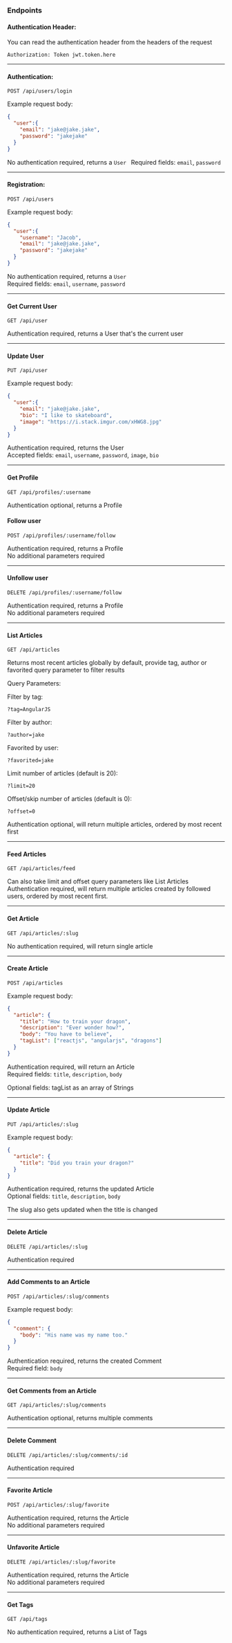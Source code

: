 ### Endpoints

#### Authentication Header:
You can read the authentication header from the headers of the request  

``Authorization: Token jwt.token.here``  

---

#### Authentication:
``POST /api/users/login``  

Example request body:
```json
{
  "user":{
    "email": "jake@jake.jake",
    "password": "jakejake"
  }
}
```
No authentication required, returns a `User `
Required fields: ``email``, ``password``

---

#### Registration:
``POST /api/users``

Example request body:
```json
{
  "user":{
    "username": "Jacob",
    "email": "jake@jake.jake",
    "password": "jakejake"
  }
}
```
No authentication required, returns a `User`  
Required fields: ``email``, ``username``, ``password``

---

#### Get Current User
``GET /api/user``

Authentication required, returns a User that's the current user

---

#### Update User
``PUT /api/user``

Example request body:
```json
{
  "user":{
    "email": "jake@jake.jake",
    "bio": "I like to skateboard",
    "image": "https://i.stack.imgur.com/xHWG8.jpg"
  }
}
```
Authentication required, returns the User  
Accepted fields: ``email``, ``username``, ``password``, ``image``, ``bio``

---

#### Get Profile
``GET /api/profiles/:username``

Authentication optional, returns a Profile

#### Follow user
``POST /api/profiles/:username/follow``

Authentication required, returns a Profile  
No additional parameters required

---

#### Unfollow user
``DELETE /api/profiles/:username/follow``

Authentication required, returns a Profile  
No additional parameters required  

---

#### List Articles
``GET /api/articles``

Returns most recent articles globally by default, provide tag, author or favorited query parameter to filter results

Query Parameters:

Filter by tag:

``?tag=AngularJS``

Filter by author:

``?author=jake``

Favorited by user:

``?favorited=jake``

Limit number of articles (default is 20):

``?limit=20``

Offset/skip number of articles (default is 0):

``?offset=0``

Authentication optional, will return multiple articles, ordered by most recent first

---

#### Feed Articles
``GET /api/articles/feed``

Can also take limit and offset query parameters like List Articles  
Authentication required, will return multiple articles created by followed users, ordered by most recent first.

---

#### Get Article
``GET /api/articles/:slug``

No authentication required, will return single article

---

#### Create Article
``POST /api/articles``

Example request body:
```json
{
  "article": {
    "title": "How to train your dragon",
    "description": "Ever wonder how?",
    "body": "You have to believe",
    "tagList": ["reactjs", "angularjs", "dragons"]
  }
}
```

Authentication required, will return an Article  
Required fields: ``title``, ``description``, ``body``

Optional fields: tagList as an array of Strings

---

#### Update Article
``PUT /api/articles/:slug``

Example request body:
```json
{
  "article": {
    "title": "Did you train your dragon?"
  }
}
```

Authentication required, returns the updated Article  
Optional fields: ``title``, ``description``, ``body``

The slug also gets updated when the title is changed  

---

#### Delete Article
``DELETE /api/articles/:slug``

Authentication required

---

#### Add Comments to an Article
``POST /api/articles/:slug/comments``

Example request body:
```json
{
  "comment": {
    "body": "His name was my name too."
  }
}
```

Authentication required, returns the created Comment  
Required field: ``body``

---

#### Get Comments from an Article
``GET /api/articles/:slug/comments``

Authentication optional, returns multiple comments

---

#### Delete Comment
``DELETE /api/articles/:slug/comments/:id``

Authentication required

---

#### Favorite Article
``POST /api/articles/:slug/favorite``

Authentication required, returns the Article  
No additional parameters required

---

#### Unfavorite Article
``DELETE /api/articles/:slug/favorite``

Authentication required, returns the Article  
No additional parameters required

---

#### Get Tags
``GET /api/tags``

No authentication required, returns a List of Tags